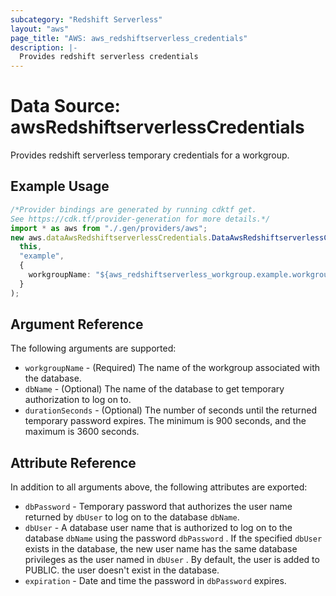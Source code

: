 ```yaml
---
subcategory: "Redshift Serverless"
layout: "aws"
page_title: "AWS: aws_redshiftserverless_credentials"
description: |-
  Provides redshift serverless credentials
---
```


# Data Source: awsRedshiftserverlessCredentials

Provides redshift serverless temporary credentials for a workgroup.

## Example Usage

```typescript
/*Provider bindings are generated by running cdktf get.
See https://cdk.tf/provider-generation for more details.*/
import * as aws from "./.gen/providers/aws";
new aws.dataAwsRedshiftserverlessCredentials.DataAwsRedshiftserverlessCredentials(
  this,
  "example",
  {
    workgroupName: "${aws_redshiftserverless_workgroup.example.workgroup_name}",
  }
);

```

## Argument Reference

The following arguments are supported:

* `workgroupName` - (Required) The name of the workgroup associated with the database.
* `dbName` - (Optional) The name of the database to get temporary authorization to log on to.
* `durationSeconds` - (Optional) The number of seconds until the returned temporary password expires. The minimum is 900 seconds, and the maximum is 3600 seconds.

## Attribute Reference

In addition to all arguments above, the following attributes are exported:

* `dbPassword` - Temporary password that authorizes the user name returned by `dbUser` to log on to the database `dbName`.
* `dbUser` - A database user name that is authorized to log on to the database `dbName` using the password `dbPassword` . If the specified `dbUser` exists in the database, the new user name has the same database privileges as the user named in `dbUser` . By default, the user is added to PUBLIC. the user doesn't exist in the database.
* `expiration` - Date and time the password in `dbPassword` expires.
